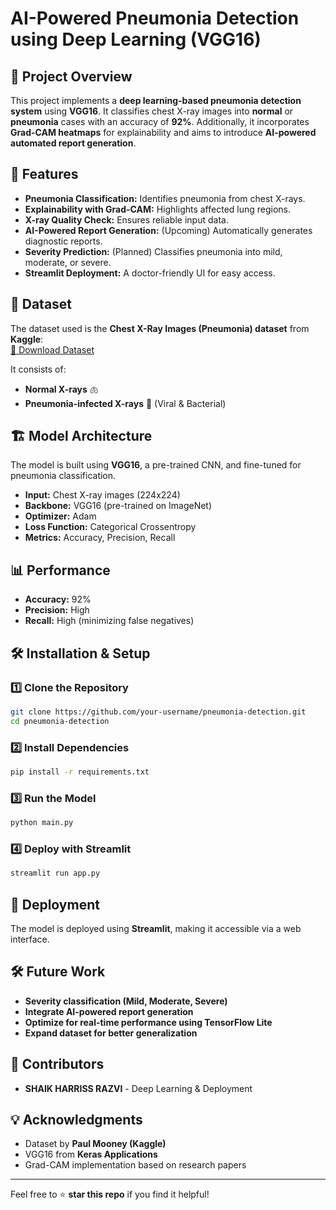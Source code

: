 # AI-Powered Pneumonia Detection using Deep Learning (VGG16)
 

## 📌 Project Overview
This project implements a **deep learning-based pneumonia detection system** using **VGG16**. It classifies chest X-ray images into **normal** or **pneumonia** cases with an accuracy of **92%**. Additionally, it incorporates **Grad-CAM heatmaps** for explainability and aims to introduce **AI-powered automated report generation**.

## 🚀 Features
- **Pneumonia Classification:** Identifies pneumonia from chest X-rays.
- **Explainability with Grad-CAM:** Highlights affected lung regions.
- **X-ray Quality Check:** Ensures reliable input data.
- **AI-Powered Report Generation:** (Upcoming) Automatically generates diagnostic reports.
- **Severity Prediction:** (Planned) Classifies pneumonia into mild, moderate, or severe.
- **Streamlit Deployment:** A doctor-friendly UI for easy access.

## 📂 Dataset
The dataset used is the **Chest X-Ray Images (Pneumonia) dataset** from **Kaggle**:  
[🔗 Download Dataset](https://www.kaggle.com/paultimothymooney/chest-xray-pneumonia)

It consists of:  
- **Normal X-rays** 🫁 
- **Pneumonia-infected X-rays** 🦠 (Viral & Bacterial)

## 🏗 Model Architecture
The model is built using **VGG16**, a pre-trained CNN, and fine-tuned for pneumonia classification.

- **Input:** Chest X-ray images (224x224)
- **Backbone:** VGG16 (pre-trained on ImageNet)
- **Optimizer:** Adam
- **Loss Function:** Categorical Crossentropy
- **Metrics:** Accuracy, Precision, Recall

## 📊 Performance
- **Accuracy:** 92%
- **Precision:** High
- **Recall:** High (minimizing false negatives)

## 🛠 Installation & Setup
### 1️⃣ Clone the Repository
```bash
git clone https://github.com/your-username/pneumonia-detection.git
cd pneumonia-detection
```
### 2️⃣ Install Dependencies
```bash
pip install -r requirements.txt
```
### 3️⃣ Run the Model
```bash
python main.py
```
### 4️⃣ Deploy with Streamlit
```bash
streamlit run app.py
```

## 📌 Deployment
The model is deployed using **Streamlit**, making it accessible via a web interface.

## 🛠 Future Work
- **Severity classification (Mild, Moderate, Severe)**
- **Integrate AI-powered report generation**
- **Optimize for real-time performance using TensorFlow Lite**
- **Expand dataset for better generalization**

## 📝 Contributors
- **SHAIK HARRISS RAZVI** - Deep Learning & Deployment

## 💡 Acknowledgments
- Dataset by **Paul Mooney (Kaggle)**
- VGG16 from **Keras Applications**
- Grad-CAM implementation based on research papers


---
Feel free to ⭐ **star this repo** if you find it helpful!
